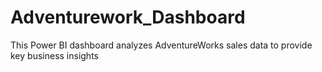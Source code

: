 # Adventurework_Dashboard
This Power BI dashboard analyzes AdventureWorks sales data to provide key business insights
